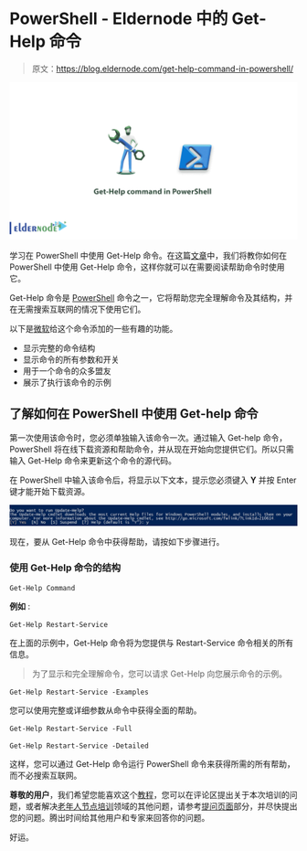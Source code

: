 # PowerShell - Eldernode 中的 Get-Help 命令

> 原文：<https://blog.eldernode.com/get-help-command-in-powershell/>

![Get-Help command in PowerShell](img/6b4255762005098e5a68d06ffce3f535.png)

学习在 PowerShell 中使用 Get-Help 命令。在这篇[文章](https://eldernode.com/category/tutorial/)中，我们将教你如何在 PowerShell 中使用 Get-Help 命令，这样你就可以在需要阅读帮助命令时使用它。

Get-Help 命令是 [PowerShell](https://eldernode.com/tag/powershell-commands/) 命令之一，它将帮助您完全理解命令及其结构，并在无需搜索互联网的情况下使用它们。

以下是[微软](https://docs.microsoft.com/en-us/powershell/module/microsoft.powershell.core/get-help)给这个命令添加的一些有趣的功能。

*   显示完整的命令结构
*   显示命令的所有参数和开关
*   用于一个命令的众多盟友
*   展示了执行该命令的示例

## 了解如何在 PowerShell 中使用 Get-help 命令

第一次使用该命令时，您必须单独输入该命令一次。通过输入 Get-help 命令，PowerShell 将在线下载资源和帮助命令，并从现在开始向您提供它们。所以只需输入 Get-Help 命令来更新这个命令的源代码。

在 PowerShell 中输入该命令后，将显示以下文本，提示您必须键入 **Y** 并按 Enter 键才能开始下载资源。

![Get-Help command in PowerShell-eldernode](img/db01fec1065d9b9dc9ec9cd83f56b6fb.png)

现在，要从 Get-Help 命令中获得帮助，请按如下步骤进行。

### 使用 Get-Help 命令的结构

```
Get-Help Command 
```

**例如** :

```
Get-Help Restart-Service 
```

在上面的示例中，Get-Help 命令将为您提供与 Restart-Service 命令相关的所有信息。

> 为了显示和完全理解命令，您可以请求 Get-Help 向您展示命令的示例。

```
Get-Help Restart-Service -Examples 
```

您可以使用完整或详细参数从命令中获得全面的帮助。

```
Get-Help Restart-Service -Full 
```

```
Get-Help Restart-Service -Detailed 
```

这样，您可以通过 Get-Help 命令运行 PowerShell 命令来获得所需的所有帮助，而不必搜索互联网。

**尊敬的用户**，我们希望您能喜欢这个[教程](https://eldernode.com/category/tutorial/)，您可以在评论区提出关于本次培训的问题，或者解决[老年人节点培训](https://eldernode.com/blog/)领域的其他问题，请参考[提问页面](https://eldernode.com/ask)部分，并尽快提出您的问题。腾出时间给其他用户和专家来回答你的问题。

好运。